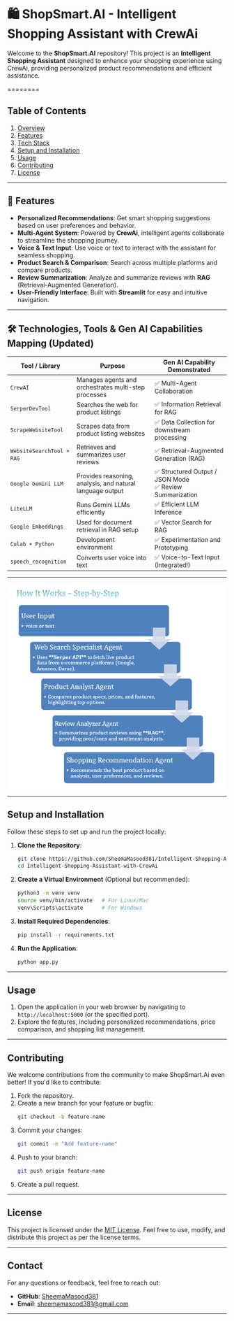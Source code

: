 # 🛍️ ShopSmart.AI - Intelligent Shopping Assistant with CrewAi
Welcome to the **ShopSmart.AI** repository! This project is an **Intelligent Shopping Assistant** designed to enhance your shopping experience using CrewAi, providing personalized product recommendations and efficient assistance.

========

## Table of Contents

1. [Overview](#overview)
2. [Features](#features)
3. [Tech Stack](#tech-stack)
4. [Setup and Installation](#setup-and-installation)
5. [Usage](#usage)
6. [Contributing](#contributing)
7. [License](#license)

---

## 🚀 Features

- **Personalized Recommendations**: Get smart shopping suggestions based on user preferences and behavior.
- **Multi-Agent System**: Powered by **CrewAi**, intelligent agents collaborate to streamline the shopping journey.
- **Voice & Text Input**: Use voice or text to interact with the assistant for seamless shopping.
- **Product Search & Comparison**: Search across multiple platforms and compare products.
- **Review Summarization**: Analyze and summarize reviews with **RAG** (Retrieval-Augmented Generation).
- **User-Friendly Interface**: Built with **Streamlit** for easy and intuitive navigation.

---

## 🛠️ Technologies, Tools & Gen AI Capabilities Mapping (Updated)

| Tool / Library                 | Purpose                                                                 | Gen AI Capability Demonstrated                         |
|-------------------------------|-------------------------------------------------------------------------|--------------------------------------------------------|
| `CrewAI`                      | Manages agents and orchestrates multi-step processes                    | ✅ Multi-Agent Collaboration                           |
| `SerperDevTool`               | Searches the web for product listings                                   | ✅ Information Retrieval for RAG                       |
| `ScrapeWebsiteTool`           | Scrapes data from product listing websites                              | ✅ Data Collection for downstream processing           |
| `WebsiteSearchTool + RAG`     | Retrieves and summarizes user reviews                                   | ✅ Retrieval-Augmented Generation (RAG)                |
| `Google Gemini LLM`           | Provides reasoning, analysis, and natural language output               | ✅ Structured Output / JSON Mode<br>✅ Review Summarization |
| `LiteLLM`                     | Runs Gemini LLMs efficiently                                            | ✅ Efficient LLM Inference                             |
| `Google Embeddings`           | Used for document retrieval in RAG setup                                | ✅ Vector Search for RAG                               |
| `Colab + Python`              | Development environment                                                 | ✅ Experimentation and Prototyping                     |
| `speech_recognition`          | Converts user voice into text                                           | ✅ Voice-to-Text Input (Integrated!)                   |

---
![Flowchart](flow.png)

--------
## Setup and Installation

Follow these steps to set up and run the project locally:

1. **Clone the Repository**:
   ```bash
   git clone https://github.com/SheemaMasood381/Intelligent-Shopping-Assistant-with-CrewAi.git
   cd Intelligent-Shopping-Assistant-with-CrewAi
   ```

2. **Create a Virtual Environment** (Optional but recommended):
   ```bash
   python3 -m venv venv
   source venv/bin/activate   # For Linux/Mac
   venv\Scripts\activate      # For Windows
   ```

3. **Install Required Dependencies**:
   ```bash
   pip install -r requirements.txt
   ```

4. **Run the Application**:
   ```bash
   python app.py
   ```

---

## Usage

1. Open the application in your web browser by navigating to `http://localhost:5000` (or the specified port).
2. Explore the features, including personalized recommendations, price comparison, and shopping list management.

---

## Contributing

We welcome contributions from the community to make ShopSmart.Ai even better! If you'd like to contribute:

1. Fork the repository.
2. Create a new branch for your feature or bugfix:
   ```bash
   git checkout -b feature-name
   ```
3. Commit your changes:
   ```bash
   git commit -m "Add feature-name"
   ```
4. Push to your branch:
   ```bash
   git push origin feature-name
   ```
5. Create a pull request.

---

## License

This project is licensed under the [MIT License](LICENSE). Feel free to use, modify, and distribute this project as per the license terms.

---

## Contact

For any questions or feedback, feel free to reach out:

- **GitHub**: [SheemaMasood381](https://github.com/SheemaMasood381)
- **Email**: sheemamasood381@gmail.com

---
